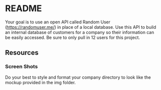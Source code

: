 # README

Your goal is to use an open API called Random User (https://randomuser.me/) in place of a local database. 
Use this API to build an internal database of customers for a company so their information can be easily accessed.
Be sure to only pull in 12 users for this project.

## Resources

### Screen Shots

Do your best to style and format your company directory to look like the mockup provided in the img folder.
